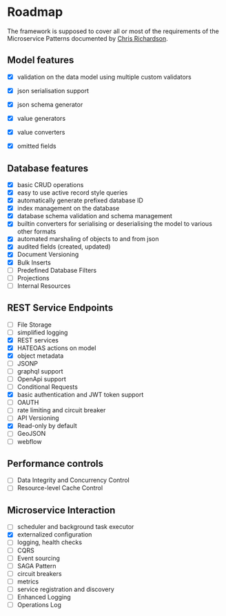 # Roadmap

The framework is supposed to cover all or most of the requirements of the Microservice Patterns documented by [Chris Richardson](http://microservices.io/patterns/index.html).

## Model features
- [x] validation on the data model using multiple custom validators
- [x] json serialisation support
- [x] json schema generator
- [x] value generators
- [x] value converters
- [x] omitted fields



## Database features
- [x] basic CRUD operations
- [x] easy to use active record style queries
- [x] automatically generate prefixed database ID
- [x] index management on the database
- [x] database schema validation and schema management
- [x] builtin converters for serialising or deserialising the model to various other formats
- [x] automated marshaling of objects to and from json
- [x] audited fields (created, updated)
- [x] Document Versioning
- [x] Bulk Inserts
- [ ] Predefined Database Filters
- [ ] Projections
- [ ] Internal Resources

## REST Service Endpoints
- [ ] File Storage
- [ ] simplified logging
- [x] REST services
- [x] HATEOAS actions on model
- [x] object metadata
- [ ] JSONP
- [ ] graphql support
- [ ] OpenApi support
- [ ] Conditional Requests
- [x] basic authentication and JWT token support
- [ ] OAUTH
- [ ] rate limiting and circuit breaker
- [ ] API Versioning
- [x] Read-only by default
- [ ] GeoJSON
- [ ] webflow

## Performance controls
- [ ] Data Integrity and Concurrency Control
- [ ] Resource-level Cache Control

## Microservice Interaction
- [ ] scheduler and background task executor
- [x] externalized configuration
- [ ] logging, health checks
- [ ] CQRS
- [ ] Event sourcing
- [ ] SAGA Pattern
- [ ] circuit breakers
- [ ] metrics
- [ ] service registration and discovery
- [ ] Enhanced Logging
- [ ] Operations Log
